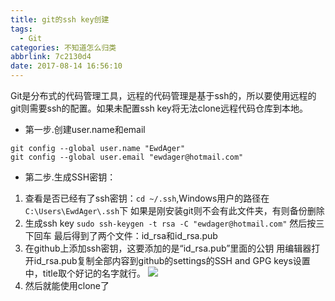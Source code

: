 ```yaml
---
title: git的ssh key创建
tags:
  - Git
categories: 不知道怎么归类
abbrlink: 7c2130d4
date: 2017-08-14 16:56:10
---
```


Git是分布式的代码管理工具，远程的代码管理是基于ssh的，所以要使用远程的git则需要ssh的配置。如果未配置ssh key将无法clone远程代码仓库到本地。
- 第一步.创建user.name和email
```
git config --global user.name "EwdAger"
git config --global user.email "ewdager@hotmail.com"
```

- 第二步.生成SSH密钥：
1. 查看是否已经有了ssh密钥：```cd ~/.ssh```,Windows用户的路径在```C:\Users\EwdAger\.ssh```下
如果是刚安装git则不会有此文件夹，有则备份删除
2. 生成ssh key
`sudo ssh-keygen -t rsa -C "ewdager@hotmail.com"`
然后按三下回车
最后得到了两个文件：id_rsa和id_rsa.pub
3. 在github上添加ssh密钥，这要添加的是“id_rsa.pub”里面的公钥
用编辑器打开id_rsa.pub复制全部内容到github的settings的SSH and GPG keys设置中，title取个好记的名字就行。
![](http://upload-images.jianshu.io/upload_images/5433252-0697e396457b08da.png?imageMogr2/auto-orient/strip%7CimageView2/2/w/1240)
4. 然后就能使用clone了
